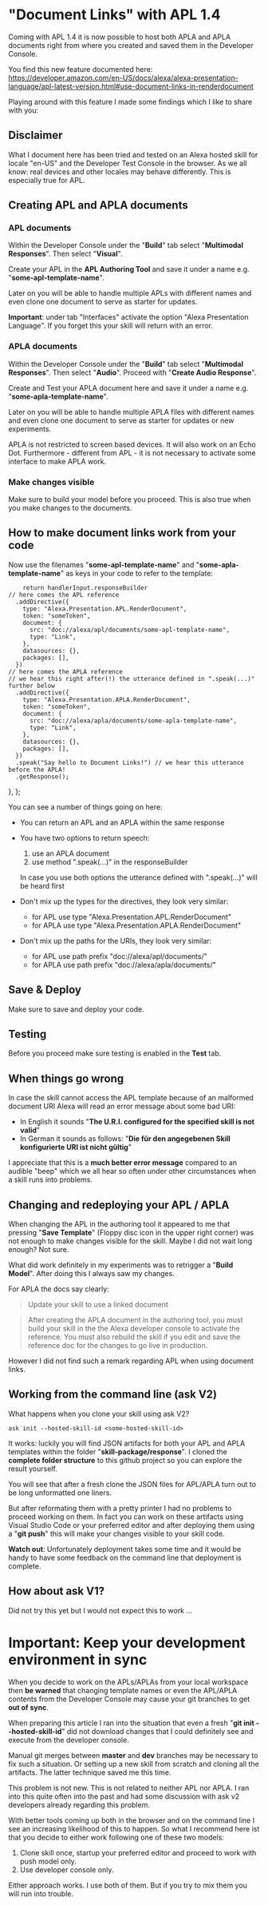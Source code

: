 # "Document Links" with APL 1.4 

Coming with APL 1.4 it is now possible to host both APLA and APLA documents right from where you created and saved them in the Developer Console. 

You find this new feature documented here:
https://developer.amazon.com/en-US/docs/alexa/alexa-presentation-language/apl-latest-version.html#use-document-links-in-renderdocument

Playing around with this feature I made some findings which I like to share with you:

## Disclaimer

What I document here has been tried and tested on an Alexa hosted skill for locale "en-US" and the Developer Test Console in the browser. As we all know: real devices and other locales may behave differently. This is especially true for APL.


## Creating APL and APLA documents


### APL documents

Within the Developer Console under the "**Build**" tab select "**Multimodal Responses**". Then select "**Visual**".

Create your APL in the **APL Authoring Tool** and save it under a name e.g. "**some-apl-template-name**". 

Later on you will be able to handle multiple APLs with different names and even clone one document to serve as starter for updates.

**Important**: under tab "Interfaces" activate the option "Alexa Presentation Language". If you forget this your skill will return with an error.

### APLA documents

Within the Developer Console under the "**Build**" tab select "**Multimodal Responses**". Then select "**Audio**". Proceed with "**Create Audio Response**".

Create and Test your APLA document here and save it under a name e.g. "**some-apla-template-name**". 

Later on you will be able to handle multiple APLA files with different names and even clone one document to serve as starter for updates or new experiments.

APLA is not restricted to screen based devices. It will also work on an Echo Dot. Furthermore - different from APL - it is not necessary to activate some interface to make APLA work.

### Make changes visible

Make sure to build your model before you proceed. This is also true when you make changes to the documents.

## How to make document links work from your code

Now use the filenames "**some-apl-template-name**" and "**some-apla-template-name**" as keys in your code to refer to the template:

        return handlerInput.responseBuilder
    // here comes the APL reference
      .addDirective({
        type: "Alexa.Presentation.APL.RenderDocument",
        token: "someToken",
        document: {
          src: "doc://alexa/apl/documents/some-apl-template-name",
          type: "Link",
        },
        datasources: {},
        packages: [],
      })
    // here comes the APLA reference
    // we hear this right after(!) the utterance defined in ".speak(...)" further below
      .addDirective({
        type: "Alexa.Presentation.APLA.RenderDocument",
        token: "someToken",
        document: {
          src: "doc://alexa/apla/documents/some-apla-template-name",
          type: "Link",
        },
        datasources: {},
        packages: [],
      })
      .speak("Say hello to Document Links!") // we hear this utterance before the APLA!
      .getResponse();
  },
};

You can see a number of things going on here:

- You can return an APL and an APLA within the same response 
- You have two options to return speech: 
  1. use an APLA document
  2. use method ".speak(...)" in the responseBuilder

  In case you use both options the utterance defined with ".speak(...)" will be heard first 

- Don't mix up the types for the directives, they look very similar:
  - for APL use type "Alexa.Presentation.APL.RenderDocument"
  - for APLA use type "Alexa.Presentation.APLA.RenderDocument"

- Don't mix up the paths for the URIs, they look very similar:
  - for APL use path prefix "doc://alexa/apl/documents/"
  - for APLA use path prefix "doc://alexa/apla/documents/"

## Save & Deploy

Make sure to save and deploy your code.

## Testing

Before you proceed make sure testing is enabled in the **Test** tab.

## When things go wrong

In case the skill cannot access the APL template because of an malformed document URI Alexa will read an error message about some bad URI: 

- In English it sounds "**The U.R.I. configured for the specified skill is not valid**"
- In German it sounds as follows: "**Die für den angegebenen Skill konfigurierte URI ist nicht gültig**"

I appreciate that this is a **much better error message** compared to an audible "beep" which we all hear so often under other circumstances when a skill runs into problems. 


## Changing and redeploying your APL / APLA

When changing the APL in the authoring tool it appeared to me that pressing "**Save Template**" (Floppy disc icon in the upper right corner) was not enough to make changes visible for the skill. Maybe I did not wait long enough? Not sure. 

What did work definitely in my experiments was to retrigger a "**Build Model**". After doing this I always saw my changes.

For APLA the docs say clearly: 

> Update your skill to use a linked document

> After creating the APLA document in the authoring tool, you must build your skill in the the Alexa developer console to activate the reference. You must also rebuild the skill if you edit and save the reference doc for the changes to go live in production.

However I did not find such a remark regarding APL when using document links.



## Working from the command line (ask V2)

What happens when you clone your skill using ask V2? 

    ask init --hosted-skill-id <some-hosted-skill-id>

It works: luckily you will find JSON artifacts for both your APL and APLA templates within the folder "**skill-package/response**". I cloned the **complete folder structure** to this github project so you can explore the result yourself.

You will see that after a fresh clone the JSON files for APL/APLA turn out to be long unformatted one liners. 

But after reformating them with a pretty printer I had no problems to proceed working on them. In fact you can work on these artifacts using Visual Studio Code or your preferred editor and after deploying them using a "**git push**" this will make your changes visible to your skill code. 

**Watch out**: Unfortunately deployment takes some time and it would be handy to have some feedback on the command line that deployment is complete.

## How about ask V1?

Did not try this yet but I would not expect this to work ...

# Important: Keep your development environment in sync

When you decide to work on the APLs/APLAs from your local workspace then **be warned** that changing template names or even the APL/APLA contents from the Developer Console may cause your git branches to get **out of sync**. 

When preparing this article I ran into the situation that even a fresh "**git init --hosted-skill-id**" did not download changes that I could definitely see and execute from the developer console.

Manual git merges between **master** and **dev** branches may be necessary to fix such a situation. Or setting up a new skill from scratch and cloning all the artifacts. The latter technique saved me this time.

This problem is not new. This is not related to neither APL nor APLA. I ran into this quite often into the past and had some discussion with ask v2 developers already regarding this problem.

With better tools coming up both in the browser and on the command line I see an increasing likelihood of this to happen. So what I recommend here ist that you decide to either work following one of these two models:

  1. Clone skill once, startup your preferred editor and proceed to work with push model only.
  2. Use developer console only.

Either approach works. I use both of them. But if you try to mix them you will run into trouble.




